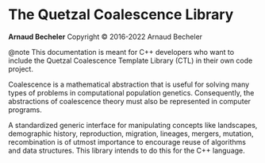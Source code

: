 
# The Quetzal Coalescence Library

**Arnaud Becheler**
Copyright © 2016-2022 Arnaud Becheler

@note
This documentation is meant for C++ developers who want to include the Quetzal
Coalescence Template Library (CTL) in their own code project.

Coalescence is a mathematical abstraction that is useful for solving many types
of problems in computational population genetics. Consequently, the abstractions of
coalescence theory must also be represented in computer programs.

A standardized generic interface for manipulating concepts like landscapes,
demographic history,
reproduction, migration, lineages, mergers, mutation, recombination is of utmost importance to
encourage reuse of algorithms and data structures. This library intends to do this
for the C++ language.
